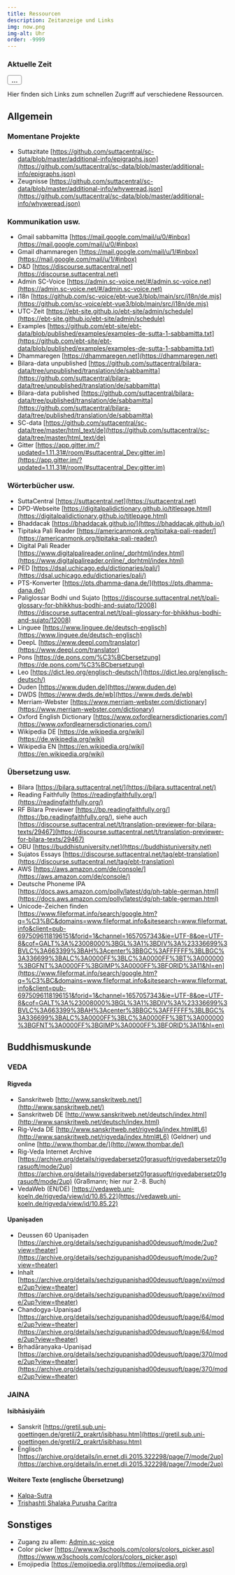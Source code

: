 ```yaml
---
title: Ressourcen
description: Zeitanzeige und Links
img: now.png
img-alt: Uhr
order: -9999
---
```



### Aktuelle Zeit
<span id="page_utc" class="utc-time">...</span>

<script>
  var updateTime = ()=>{
    let page_utc = document && document.getElementById('page_utc');
    if (page_utc) {
      let date = new Date();
      let utc = `${date.toISOString().substring(11,16)} UTC`;
      page_utc.innerHTML = utc;
    }
  }
  setTimeout(updateTime, 1000);
  setInterval(updateTime, 20000);
</script>
<style>
.utc-time {
  font: Arial Black, Arial;
  font-size: larger;
  border: 1pt solid #888;
  border-radius: 0.25em;
  padding-left: 0.5em;
  padding-right: 0.5em;
}
</style>
 

Hier finden sich Links zum schnellen Zugriff auf verschiedene Ressourcen.

## Allgemein

### Momentane Projekte

- Suttazitate [https://github.com/suttacentral/sc-data/blob/master/additional-info/epigraphs.json](https://github.com/suttacentral/sc-data/blob/master/additional-info/epigraphs.json)
- Zeugnisse [https://github.com/suttacentral/sc-data/blob/master/additional-info/whyweread.json](https://github.com/suttacentral/sc-data/blob/master/additional-info/whyweread.json)

### Kommunikation usw.

- Gmail sabbamitta [https://mail.google.com/mail/u/0/#inbox](https://mail.google.com/mail/u/0/#inbox)
- Gmail dhammaregen [https://mail.google.com/mail/u/1/#inbox](https://mail.google.com/mail/u/1/#inbox)
- D&D [https://discourse.suttacentral.net](https://discourse.suttacentral.net)
- Admin SC-Voice [https://admin.sc-voice.net/#/admin.sc-voice.net](https://admin.sc-voice.net/#/admin.sc-voice.net)
- i18n [https://github.com/sc-voice/ebt-vue3/blob/main/src/i18n/de.mjs](https://github.com/sc-voice/ebt-vue3/blob/main/src/i18n/de.mjs)
- UTC-Zeit [https://ebt-site.github.io/ebt-site/admin/schedule](https://ebt-site.github.io/ebt-site/admin/schedule)
- Examples [https://github.com/ebt-site/ebt-data/blob/published/examples/examples-de-sutta-1-sabbamitta.txt](https://github.com/ebt-site/ebt-data/blob/published/examples/examples-de-sutta-1-sabbamitta.txt)
- Dhammaregen [https://dhammaregen.net](https://dhammaregen.net)
- Bilara-data unpublished [https://github.com/suttacentral/bilara-data/tree/unpublished/translation/de/sabbamitta](https://github.com/suttacentral/bilara-data/tree/unpublished/translation/de/sabbamitta)
- Bilara-data published [https://github.com/suttacentral/bilara-data/tree/published/translation/de/sabbamitta](https://github.com/suttacentral/bilara-data/tree/published/translation/de/sabbamitta)
- SC-data [https://github.com/suttacentral/sc-data/tree/master/html_text/de](https://github.com/suttacentral/sc-data/tree/master/html_text/de)
- Gitter [https://app.gitter.im/?updated=1.11.31#/room/#suttacentral_Dev:gitter.im](https://app.gitter.im/?updated=1.11.31#/room/#suttacentral_Dev:gitter.im)

### Wörterbücher usw.

- SuttaCentral [https://suttacentral.net](https://suttacentral.net)
- DPD-Webseite [https://digitalpalidictionary.github.io/titlepage.html](https://digitalpalidictionary.github.io/titlepage.html)
- Bhaddacak [https://bhaddacak.github.io/](https://bhaddacak.github.io/)
- Tipitaka Pali Reader [https://americanmonk.org/tipitaka-pali-reader/](https://americanmonk.org/tipitaka-pali-reader/)
- Digital Pali Reader [https://www.digitalpalireader.online/_dprhtml/index.html](https://www.digitalpalireader.online/_dprhtml/index.html)
- PED [https://dsal.uchicago.edu/dictionaries/pali/](https://dsal.uchicago.edu/dictionaries/pali/)
- PTS-Konverter [https://pts.dhamma-dana.de/](https://pts.dhamma-dana.de/)
- Paliglossar Bodhi und Sujato [https://discourse.suttacentral.net/t/pali-glossary-for-bhikkhus-bodhi-and-sujato/12008](https://discourse.suttacentral.net/t/pali-glossary-for-bhikkhus-bodhi-and-sujato/12008)
- Linguee [https://www.linguee.de/deutsch-englisch](https://www.linguee.de/deutsch-englisch)
- DeepL [https://www.deepl.com/translator](https://www.deepl.com/translator)
- Pons [https://de.pons.com/%C3%BCbersetzung](https://de.pons.com/%C3%BCbersetzung)
- Leo [https://dict.leo.org/englisch-deutsch/](https://dict.leo.org/englisch-deutsch/)
- Duden [https://www.duden.de](https://www.duden.de)
- DWDS [https://www.dwds.de/wb](https://www.dwds.de/wb)
- Merriam-Webster [https://www.merriam-webster.com/dictionary](https://www.merriam-webster.com/dictionary)
- Oxford English Dictionary [https://www.oxfordlearnersdictionaries.com/](https://www.oxfordlearnersdictionaries.com/)
- Wikipedia DE [https://de.wikipedia.org/wiki](https://de.wikipedia.org/wiki)
- Wikipedia EN [https://en.wikipedia.org/wiki](https://en.wikipedia.org/wiki)

### Übersetzung usw.

- Bilara [https://bilara.suttacentral.net/](https://bilara.suttacentral.net/)
- Reading Faithfully [https://readingfaithfully.org/](https://readingfaithfully.org/)
- RF Bilara Previewer [https://bp.readingfaithfully.org/](https://bp.readingfaithfully.org/), siehe auch [https://discourse.suttacentral.net/t/translation-previewer-for-bilara-texts/29467](https://discourse.suttacentral.net/t/translation-previewer-for-bilara-texts/29467)
- OBU [https://buddhistuniversity.net](https://buddhistuniversity.net)
- Sujatos Essays [https://discourse.suttacentral.net/tag/ebt-translation](https://discourse.suttacentral.net/tag/ebt-translation)
- AWS [https://aws.amazon.com/de/console/](https://aws.amazon.com/de/console/)
- Deutsche Phoneme IPA [https://docs.aws.amazon.com/polly/latest/dg/ph-table-german.html](https://docs.aws.amazon.com/polly/latest/dg/ph-table-german.html)
- Unicode-Zeichen finden [https://www.fileformat.info/search/google.htm?q=%C3%BC&domains=www.fileformat.info&sitesearch=www.fileformat.info&client=pub-6975096118196151&forid=1&channel=1657057343&ie=UTF-8&oe=UTF-8&cof=GALT%3A%23008000%3BGL%3A1%3BDIV%3A%23336699%3BVLC%3A663399%3BAH%3Acenter%3BBGC%3AFFFFFF%3BLBGC%3A336699%3BALC%3A0000FF%3BLC%3A0000FF%3BT%3A000000%3BGFNT%3A0000FF%3BGIMP%3A0000FF%3BFORID%3A11&hl=en](https://www.fileformat.info/search/google.htm?q=%C3%BC&domains=www.fileformat.info&sitesearch=www.fileformat.info&client=pub-6975096118196151&forid=1&channel=1657057343&ie=UTF-8&oe=UTF-8&cof=GALT%3A%23008000%3BGL%3A1%3BDIV%3A%23336699%3BVLC%3A663399%3BAH%3Acenter%3BBGC%3AFFFFFF%3BLBGC%3A336699%3BALC%3A0000FF%3BLC%3A0000FF%3BT%3A000000%3BGFNT%3A0000FF%3BGIMP%3A0000FF%3BFORID%3A11&hl=en)

## Buddhismuskunde

### VEDA

#### Rigveda
- Sanskritweb [http://www.sanskritweb.net/](http://www.sanskritweb.net/)
- Sanskritweb DE [http://www.sanskritweb.net/deutsch/index.html](http://www.sanskritweb.net/deutsch/index.html)
- Rig-Veda DE [http://www.sanskritweb.net/rigveda/index.html#L6](http://www.sanskritweb.net/rigveda/index.html#L6) (Geldner) und online [http://www.thombar.de/](http://www.thombar.de/)
- Rig-Veda Internet Archive [https://archive.org/details/rigvedabersetz01grasuoft/rigvedabersetz01grasuoft/mode/2up](https://archive.org/details/rigvedabersetz01grasuoft/rigvedabersetz01grasuoft/mode/2up) (Graßmann; hier nur 2.-8. Buch)  
- VedaWeb (EN/DE) [https://vedaweb.uni-koeln.de/rigveda/view/id/10.85.22](https://vedaweb.uni-koeln.de/rigveda/view/id/10.85.22)

#### Upaniṣaden
- Deussen 60 Upaniṣaden [https://archive.org/details/sechzigupanishad00deusuoft/mode/2up?view=theater](https://archive.org/details/sechzigupanishad00deusuoft/mode/2up?view=theater)
- Inhalt [https://archive.org/details/sechzigupanishad00deusuoft/page/xvi/mode/2up?view=theater](https://archive.org/details/sechzigupanishad00deusuoft/page/xvi/mode/2up?view=theater)
- Chandogya-Upaniṣad [https://archive.org/details/sechzigupanishad00deusuoft/page/64/mode/2up?view=theater](https://archive.org/details/sechzigupanishad00deusuoft/page/64/mode/2up?view=theater)
- Bṛhadāraṇyaka-Upaniṣad [https://archive.org/details/sechzigupanishad00deusuoft/page/370/mode/2up?view=theater](https://archive.org/details/sechzigupanishad00deusuoft/page/370/mode/2up?view=theater)

### JAINA

#### Isibhāsiyāiṁ
- Sanskrit [https://gretil.sub.uni-goettingen.de/gretil/2_prakrt/isibhasu.htm](https://gretil.sub.uni-goettingen.de/gretil/2_prakrt/isibhasu.htm)
- Englisch [https://archive.org/details/in.ernet.dli.2015.322298/page/7/mode/2up](https://archive.org/details/in.ernet.dli.2015.322298/page/7/mode/2up)

#### Weitere Texte (englische Übersetzung)
- [Kalpa-Sutra](https://www.wisdomlib.org/jainism/book/kalpa-sutra/d/doc424484.html)
- [Trishashti Shalaka Purusha Caritra](https://www.wisdomlib.org/jainism/book/trishashti-shalaka-purusha-caritra/d/doc216050.html)

## Sonstiges

- Zugang zu allem: [Admin.sc-voice](https://admin.sc-voice.net/#/admin.sc-voice.net)
- Color picker [https://www.w3schools.com/colors/colors_picker.asp](https://www.w3schools.com/colors/colors_picker.asp)
- Emojipedia [https://emojipedia.org](https://emojipedia.org)